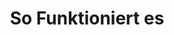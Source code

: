 ---
  title: So Funktioniert es 
  class: gradient-bottom content-center content-card-center
  layout: icons-row
  items:
    - icon: question.svg
      title: "1. Online Anfrage"
    - icon: theraphy.svg
      title: "2. Therapie & Kostenplan"
    - icon: travel.svg
      title: "3. Reise & Unterkunft"
    - icon: tooth-star.svg
      title: "4. Behandlungsabschluss"
  link:
    uri: /contact
    title: Jetzt Angebot Anfragen
---
